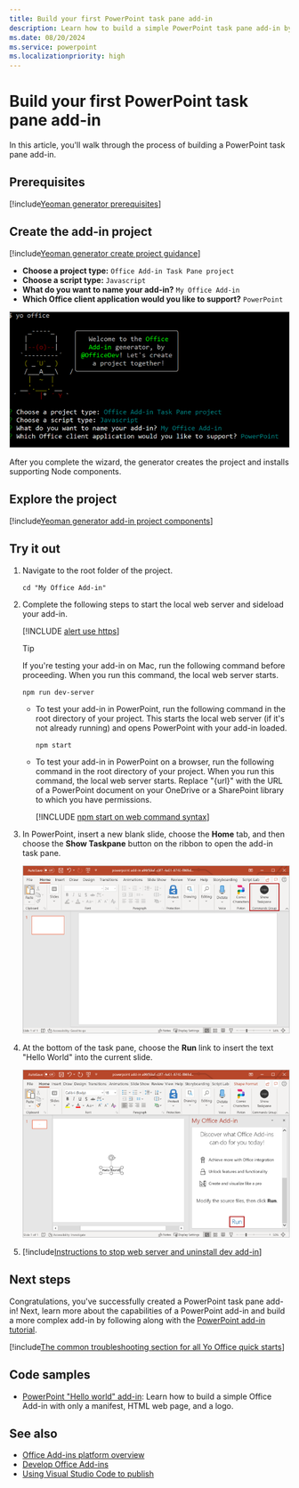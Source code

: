 ```yaml
---
title: Build your first PowerPoint task pane add-in
description: Learn how to build a simple PowerPoint task pane add-in by using the Office JS API.
ms.date: 08/20/2024
ms.service: powerpoint
ms.localizationpriority: high
---
```


# Build your first PowerPoint task pane add-in

In this article, you'll walk through the process of building a PowerPoint task pane add-in.

## Prerequisites

[!include[Yeoman generator prerequisites](../includes/quickstart-yo-prerequisites.md)]

## Create the add-in project

[!include[Yeoman generator create project guidance](../includes/yo-office-command-guidance.md)]

- **Choose a project type:** `Office Add-in Task Pane project`
- **Choose a script type:** `Javascript`
- **What do you want to name your add-in?** `My Office Add-in`
- **Which Office client application would you like to support?** `PowerPoint`

![The prompts and answers for the Yeoman generator in a command line interface.](../images/yo-office-powerpoint.png)

After you complete the wizard, the generator creates the project and installs supporting Node components.

## Explore the project

[!include[Yeoman generator add-in project components](../includes/yo-task-pane-project-components-js.md)]

## Try it out

1. Navigate to the root folder of the project.

    ```command&nbsp;line
    cd "My Office Add-in"
    ```

1. Complete the following steps to start the local web server and sideload your add-in.

    [!INCLUDE [alert use https](../includes/alert-use-https.md)]

    > [!TIP]
    > If you're testing your add-in on Mac, run the following command before proceeding. When you run this command, the local web server starts.
    >
    > ```command&nbsp;line
    > npm run dev-server
    > ```

    - To test your add-in in PowerPoint, run the following command in the root directory of your project. This starts the local web server (if it's not already running) and opens PowerPoint with your add-in loaded.

        ```command&nbsp;line
        npm start
        ```

    - To test your add-in in PowerPoint on a browser, run the following command in the root directory of your project. When you run this command, the local web server starts. Replace "{url}" with the URL of a PowerPoint document on your OneDrive or a SharePoint library to which you have permissions.

        [!INCLUDE [npm start on web command syntax](../includes/start-web-sideload-instructions.md)]

1. In PowerPoint, insert a new blank slide, choose the **Home** tab, and then choose the **Show Taskpane** button on the ribbon to open the add-in task pane.

    ![PowerPoint with the Show Taskpane button highlighted.](../images/powerpoint_quickstart_addin_1c.png)

1. At the bottom of the task pane, choose the **Run** link to insert the text "Hello World" into the current slide.

    ![PowerPoint with an image of a dog and the text 'Hello World` displayed on the slide.](../images/powerpoint_quickstart_addin_3c.png)

1. [!include[Instructions to stop web server and uninstall dev add-in](../includes/stop-uninstall-dev-add-in.md)]

## Next steps

Congratulations, you've successfully created a PowerPoint task pane add-in! Next, learn more about the capabilities of a PowerPoint add-in and build a more complex add-in by following along with the [PowerPoint add-in tutorial](../tutorials/powerpoint-tutorial-yo.md).

[!include[The common troubleshooting section for all Yo Office quick starts](../includes/quickstart-troubleshooting-yo.md)]

## Code samples

- [PowerPoint "Hello world" add-in](https://github.com/OfficeDev/Office-Add-in-samples/tree/main/Samples/hello-world/powerpoint-hello-world): Learn how to build a simple Office Add-in with only a manifest, HTML web page, and a logo.

## See also

- [Office Add-ins platform overview](../overview/office-add-ins.md)
- [Develop Office Add-ins](../develop/develop-overview.md)
- [Using Visual Studio Code to publish](../publish/publish-add-in-vs-code.md#using-visual-studio-code-to-publish)
